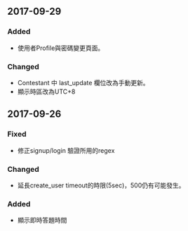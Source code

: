 ## 2017-09-29
### Added
- 使用者Profile與密碼變更頁面。

### Changed
- Contestant 中 last_update 欄位改為手動更新。
- 顯示時區改為UTC+8

## 2017-09-26
### Fixed
- 修正signup/login 驗證所用的regex

### Changed
- 延長create_user timeout的時限(5sec)，500仍有可能發生。

### Added
- 顯示即時答題時間
